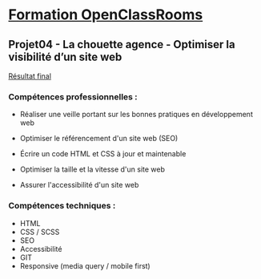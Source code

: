 # [Formation OpenClassRooms](https://openclassrooms.com/fr/paths/185-developpeur-web)
## Projet04 - La chouette agence - Optimiser la visibilité d’un site web

[Résultat final](https://imtho.github.io/Projet04-OptimizedWebsite/)

### Compétences professionnelles :

- Réaliser une veille portant sur les bonnes pratiques en développement web

- Optimiser le référencement d'un site web (SEO)

- Écrire un code HTML et CSS à jour et maintenable

- Optimiser la taille et la vitesse d'un site web

- Assurer l'accessibilité d'un site web

### Compétences techniques :

- HTML
- CSS / SCSS
- SEO
- Accessibilité
- GIT
- Responsive (media query / mobile first)

